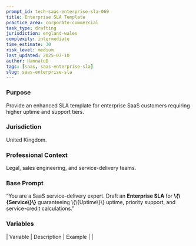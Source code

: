 ```yaml
---
prompt_id: tech-saas-enterprise-sla-069
title: Enterprise SLA Template
practice_area: corporate-commercial
task_type: drafting
jurisdiction: england-wales
complexity: intermediate
time_estimate: 30
risk_level: medium
last_updated: 2025-07-10
author: HannatuD
tags: [saas, saas-enterprise-sla]
slug: saas-enterprise-sla
---
```


### Purpose  
Provide an enhanced SLA template for enterprise SaaS customers requiring higher uptime and support tiers.

### Jurisdiction  
United Kingdom.

### Professional Context  
Legal, sales engineering, and service-delivery teams.

### Base Prompt  
“You are a SaaS service-delivery expert. Draft an **Enterprise SLA** for **\\{\\{Service\\}\\}** guaranteeing \\{\\{Uptime\\}\\} uptime, priority support, and service-credit calculations.”

### Variables  
| Variable | Description | Example |
|
